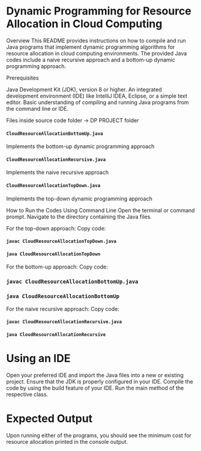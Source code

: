 
# Dynamic Programming for Resource Allocation in Cloud Computing

Overview
This README provides instructions on how to compile and run Java programs that implement dynamic programming algorithms for resource allocation in cloud computing environments. The provided Java codes include a naive recursive approach and a bottom-up dynamic programming approach.

Prerequisites

Java Development Kit (JDK), version 8 or higher.
An integrated development environment (IDE) like IntelliJ IDEA, Eclipse, or a simple text editor.
Basic understanding of compiling and running Java programs from the command line or IDE.

Files inside source code folder -> DP PROJECT folder

#### `CloudResourceAllocationBottomUp.java`
Implements the bottom-up dynamic programming approach

#### `CloudResourceAllocationRecursive.java`
Implements the naive recursive approach

#### `CloudResourceAllocationTopDown.java`
Implements the top-down dynamic programming approach

How to Run the Codes
Using Command Line
Open the terminal or command prompt.
Navigate to the directory containing the Java files.


For the top-down approach:
Copy code:
#### `javac CloudResourceAllocationTopDown.java`
#### `java CloudResourceAllocationTopDown`

For the bottom-up approach:
Copy code:
### `javac CloudResourceAllocationBottomUp.java`
### `java CloudResourceAllocationBottomUp`

For the naive recursive approach:
Copy code:
#### `javac CloudResourceAllocationRecursive.java`
#### `java CloudResourceAllocationRecursive`

# Using an IDE
Open your preferred IDE and import the Java files into a new or existing project.
Ensure that the JDK is properly configured in your IDE.
Compile the code by using the build feature of your IDE.
Run the main method of the respective class.

# Expected Output
Upon running either of the programs, you should see the minimum cost for resource allocation printed in the console output.



